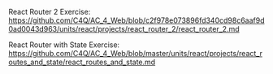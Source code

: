 React Router 2 Exercise:
https://github.com/C4Q/AC_4_Web/blob/c2f978e073896fd340cd98c6aaf9d0ad0043d963/units/react/projects/react_router_2/react_router_2.md

React Router with State Exercise:
https://github.com/C4Q/AC_4_Web/blob/master/units/react/projects/react_routes_and_state/react_routes_and_state.md
